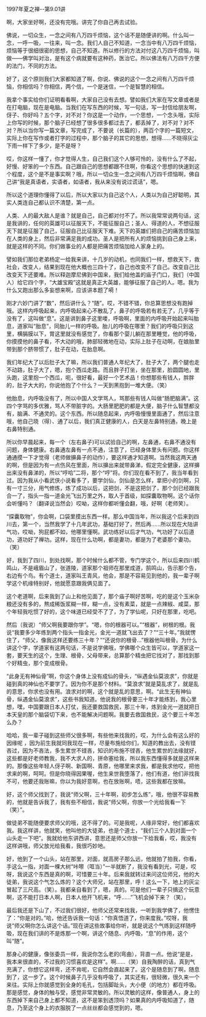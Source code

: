 
1997年夏之禅--第9.01讲

啊，大家坐好啊，还没有完哦。讲完了你自己再去试验。

佛说，一切众生，一念之间有八万四千烦恼，这个话不是随便讲的啊。什么叫一念，一呼一吸，一往来，叫一念。我们人自己不知道，一念当中有八万四千烦恼，烦恼等于很细很密的思想，自己不知道。所以修行的方法对付这八万四千烦恼，叫做——佛学叫对治，是有这个病就要有这种药，医治它。所以佛法有八万四千方便的法门，不同的方法。

好了，这个原则我们大家都知道了啊，你说、佛说的这个一念之间有八万四千烦恼，你相信吗？你相信，两个信，一个是迷信，一个是智慧的相信。

我拿个事实给你们证明看看啊，大家自己没有去想。譬如我们大家在写文章或者是在打电脑，现在是电脑。当我们在写东西的时候，写一句话，写一封信给朋友啊，伢子、你好吗？五个字，对不对？你这是一个动作，一个思想，一个念头哦，实际上你写的时候，那个脑子已经想了很多很多都过去了，都丢掉了，对不对？对不对？所以当你写一篇文章，写完成了，不要说（长篇的），两百个字的一篇短文，实际上你在写作或者打字的过程中，那个脑子的其它的思想，想得……不晓得灰尘下雨一样下了多少，是不是呀？

哎，你这样一懂了，你才觉得人生，自己我们这个人够可怜的，没有什么了不起，好慢、好笨的一个东西。自己跟自己的思想都跟不住啊，你看这个思想的快速到这个程度，这个是不是事实啊？哦，所以一切众生一念之间有八万四千烦恼啊，佛自己讲“我是真语者，实语者，如语者，我从来没有说过谎话”，嗯。

所以这个道理你懂得了以后，所以大家以为自己这个人，人类以为自己好聪明，其实人类连自己都认识不清楚，第一点。

人类、人的最大敌人是谁？就是自己，自己都对付不了。所以我常常说两句话，这是我讲的，任何的英雄可以征服天下，不能征服自己；圣人、得道的人，不想征服天下就是征服了自己，征服自己比征服天下难。天下的英雄们把自己的痛苦烦恼加在人类的身上，然后非常满足我的成功。圣人是把所有人的烦恼挑到自己身上来，就是这样的不同。你们做事业的人都是把痛苦烦恼加给人家身上的。

譬如我们那位老弟杨定一给我来讲，十几岁的动机，也同我们一样，想救天下，救社会，改变人，结果到现在他大概也三四十了，自己也改变不了自己。改变自己比改变天下还要难。所以释迦摩尼佛到中国来，我们给他盖的庙子门口，我们（中国人）给它四个字，“大雄宝殿”这就是真正大英雄，能够征服了自己的人。嗯。我为什么又跑出那么多妄想来啊，应该讲本题了嗬！

刚才六妙门讲了“数”，然后讲什么？“随”。哎，不错不错，你总算思想没有跑掉哦。这样内呼吸起来，内呼吸起来心不散乱了，鼻子的呼吸若有若无了，几乎等于没有了，这叫做“息”。这是讲到鼻子这里喽，呼吸啊，里面的内呼吸开始起来叫胎息，道家叫“胎息”，同胎儿一样的呼吸。胎儿的呼吸在哪里？我们的呼吸只到这里，横膈膜以下，胃这里就没有感觉了，你看那个婴儿躺在那里睡觉，他的呼吸，你摸摸他的鼻子看，不大动的哦，肺部轻微地在动，实际上肚子在动啊，在娘胎里带到那个脐带惯了，肚子在动，在胎息啊。

我们年纪大了以后肚子大了嘛，所以我们普通人年纪大了，肚子大了，两个腿也走不动路，肚子大了，嗯，抱个西瓜走路。而且胖子打坐，坐在那里，脸圆圆地，里头跑，这里抱一个西瓜，呃，很好看，最好一个艺术品！你想那些有钱人，胖胖的，肚子大大的，你说他抱了个什么？一天到黑抱到一堆大便。（笑）

他胎息，内呼吸没有了，所以中国人文学骂人，骂那些有钱人叫做“肠肥脑满”。这四个字骂的多优雅，骂人不带脏字的。大肠里肥肥的都是大便，脑子什么智慧都没有，脑满、不通灵的。这个东西。所以随息起来，内呼吸慢慢里面通了，然后注意哦，他自己晓（得）、通了以后，我们真正健康的人，白天是左鼻特别通，晚上是右鼻特别通。

所以你早晨起来，每一个（左右鼻子)可以试验自己的啊，左鼻通，右鼻不通没有问题，身体健康。右鼻通左鼻有一点不通，注意了，已经身体里头有问题。你这样通通摸一下才觉得（老师做擤鼻子的动作），要这样通才知道啊。当然我这两天通的啊，但是因为有一点伤风在里面，所以擤出来就带鼻涕，假定完全健康，这样擤出来没有鼻涕的，所以“哼哈”二将，那个“哼”将。你们现在看不到了，我当年看到过。因为我从小看武侠小说看多了，要学剑仙，剑仙是怎么样，拿把小的剑啊，只有一寸三分，用气修炼，炼了成功以后，这把剑，不是这把剑了，那个剑已经跟我合一了，指头一指一道金光飞出万里之外，取人于首级，如探囊取物啊。这个话你会听懂吗？（翻译说当然会）哎呦，这样你都听懂会翻，哦，好啊（老师笑）。

“探囊取物”，你会啊，口袋里摸出东西一样。那么中国当年，所以我这个后来到四川去，第一个，当然我学了十几年武功，基础打好了，然后再......所以现在大陆讲气功，哎呦，狗屁都不如，他哪里懂啊。武功练好以后才气功，气功好了以后道功，道功好了禅功。这样，现在什么功啊，都是妻功，都是为了老婆那个妻功。（笑）

好，我到了四川，到处找啊，那个时候什么都不管，专门学这个，所以后来四川鹤鸣山，不是峨眉山了，张道陵，道家那个祖师在那里成道，鹄鸣山，告示那个告，右边有个鸟。有个道士，道家叫王青风，他会，那是不容易见到他的，我一辈子啊学这个机缘特别好，他就愿意跟我俩见面了。

这个老道啊，后来我到了山上和他见面了，那个庙子啊好苦啊，吃的是这个玉米杂粮还没有多的，熬成稀饭浆糊一样，糊一点，没有素菜，就是一点辣椒、咸菜，那个年轻我吃惯了好的，这个味道已经受不了了，为了学仙呢，只好在那里，吃吧。

然后（我说）“师父啊我要跟你学”。“嗯，你的根器可以。”“根器”，树根的根。我说“我要多少年练到两个指头一指金光，金光一道就飞出去了？”“三十年。”我就愣住了，“师父，像我这样还要练三十年？”“还说你的根骨…”根器他叫根骨。为什么讲这个字，学道家有这两句话，不是说学佛哦，学佛哪个众生皆可以，学道家这一套，要天生的这个，生理、根骨，父母带来，总算那个精虫把它找对了，那找到那个好精虫，那个变成根骨。

“此身无有神仙骨”啊，你这个身体上没有成仙的骨头，“纵遇金仙莫浪求”，你就是碰到真的神仙也不要学了。因为你不是那个材料。“莫浪求”就是莫乱求了，就是乱的意思，你求也没有用。浪求对的啊，这个就是乱的意思，啊。“此生无有神仙骨，纵遇金仙莫浪求”，这些书我知道。他说我的根骨要三十年才能练到，我心里想，嘿，中国要跟日本人打仗，我还要救国救民，那三十年，炼到金光一道就把日本天皇的那个脑袋切下来，也不能解决问题啊。我要去救国救民，这个要三十年怎么办？

哈哈，我一辈子碰到这些师父很多啊，有些他来找我的，哎，为什么会有这么好的因缘呢 ，因为前生我就同我现在一样，尽量布施给你们，知道的教出去，没有铿吝过，因为不吝法，多生累世不铿吝，知识的布施不铿吝，他生累世的法缘就好，这些都是好老师教我，我不大求人的，拼命塞给我，所以我东西懂得多就是这样来的。那像这些年轻人伢子啊、新国啊、青原，他哪里来求我，都是我求他哎，把他求来的啊，呵呵。但是你晓得因果喔，他生来世我堕落了，他们有道，他们非找我不可，他要还我账嘛，你以为我好意啊，也在放账啊，唔，这些我都在放嘛。

好，这个师父找到了，我说“师父啊，三十年啊，初步怎么练”，哦，他很不容易教的，他就是告诉我了，我有些不相信，我说“师父啊，你放一个光给我看一下（笑）”。

做徒弟不能随便要求师父的哦，这不得了的。可是我呢，人缘非常好，他们都喜欢我。我这样讲，他就笑，他叫他的大徒弟，也是个道士，“我们三个人到对面一个山头走一下吧”。我就给他东讲西讲，意思还是师父你放一下给我看，哎，我没有这样讲哦，师父放光给我看，我很巧妙地。

好，他到了一个山头，站在那里，对面，就高房子那么远，他就拍了拍我，你看，手这么一指，对面一棵大树“咔嚓（哐当）”一半就断了，我没有看到光，可是，哎呀，我说这个东西是真的啊，可惜要三十年。后来我就转过来问这位师兄，他的大徒弟，我说这个气怎么炼的？这个大师兄，站在那里，呼！这么一下，地上的灰尘冒起了三尺高。（笑）。我都亲自看到了，嗯，真的。可是他们一辈子只搞这个玩意啊，这不能打日本人啊，日本人他开飞机来，“呼……”飞机会掉下来？（笑）。

最后我还是下山了，不过我们很好，他师父还常来找我，一听到我学佛了，他愣住了：“你是对的。”哈，他还告诉我一句话：“你真悟道了，你来度我。”哎呀，我说“师父啊你怎么讲这个话。”现在讲这些故事给你听，就是说这个气练到这样随呼吸，现在我们讲的不是炼那一个啊，讲这个随息、内呼吸，“息”的作用，这个叫“随”。

那身心的健康，像张委员一样，我说你怎么老的(弯曲），背直一点。他说“是是，我本来很直的，不过我的习惯喜欢是这样”。啊……（笑）自我陶醉的话，真到气充满了，你想它这样弯，还不肯呢，它自然会直起来了。这个是随息到了啊，随息到了，这一步了。这个时候鼻子几乎没有呼吸了，其实还有，很轻微，很久来一个来往。实际上你就感觉到全身的毛孔，包括脚趾头，大小便（的地方）都在呼吸。那是感觉，身体的触与受，感觉非常灵敏的。所以灵敏的这样，像普通人，身上的东西掉下来自己身上都不知道，这不是笨到透顶吗？如果真的内呼吸知道了，随息，乃至这个身上的衣服脱了一点丝丝都会感觉到的，嗯。


